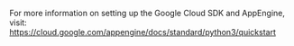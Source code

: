 For more information on setting up the Google Cloud SDK and AppEngine, visit: https://cloud.google.com/appengine/docs/standard/python3/quickstart

